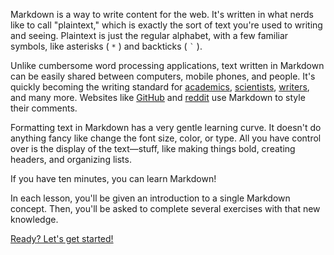 Markdown is a way to write content for the web. It's written in what
nerds like to call "plaintext," which is exactly the sort of text
you're used to writing and seeing. Plaintext is just the regular
alphabet, with a few familiar symbols, like asterisks (
<code>*</code> ) and backticks ( <code>`</code> ).

Unlike cumbersome word processing applications, text written in
Markdown can be easily shared between computers, mobile phones, and
people. It's quickly becoming the writing standard for
[academics][academics], [scientists][scientists], [writers][writers],
and many more.  Websites like [GitHub](https://www.github.com) and
[reddit](http://www.reddit.com) use Markdown to style their comments.

Formatting text in Markdown has a very gentle learning curve. It doesn't do anything
fancy like change the font size, color, or type. All you have control over is
the display of the text—stuff, like making things bold, creating
headers, and organizing lists.

If you have ten minutes, you can learn Markdown!

In each lesson, you'll be given an introduction to a single Markdown
concept. Then, you'll be asked to complete several exercises with that
new knowledge.

<a class="btn btn-large btn-success" href="/lesson/1">Ready? Let's get started!</a>

[academics]: http://chronicle.com/blogs/profhacker/markdown-the-syntax-you-probably-already-know/35295
[scientists]: http://blogs.plos.org/mfenner/2012/12/13/a-call-for-scholarly-markdown/
[writers]: http://lifehacker.com/5943320/what-is-markdown-and-why-is-it-better-for-my-to+do-lists-and-notes
